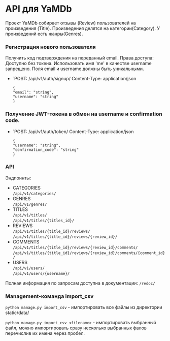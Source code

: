 # API для YaMDb
Проект YaMDb собирает отзывы (Review) пользователей на произведения (Title).
Произведения делятся на категории(Category).
У произведений есть жанры(Genres).

### Регистрация нового пользователя
Получить код подтверждения на переданный email.
Права доступа: Доступно без токена.
Использовать имя 'me' в качестве username запрещено.
Поля email и username должны быть уникальными.

*   `POST: /api/v1/auth/signup/
Content-Type: application/json

        {
        "email": "string",
        "username": "string"
        }


### Получение JWT-токена в обмен на username и confirmation code.
    
*   `POST: /api/v1/auth/token/
Content-Type: application/json

        {
        "username": "string",
        "confirmation_code": "string"
        }


### API 

Эндпоинты: 
 * CATEGORIES  
        `/api/v1/categories/`  
 * GENRES  
        `/api/v1/genres/`  
 * TITLES  
        `/api/v1/titles/`   
        `/api/v1/titles/{titles_id}/`   
* REVIEWS  
        `/api/v1/titles/{title_id}/reviews/`   
        `/api/v1/titles/{title_id}/reviews/{review_id}/`   
* COMMENTS  
        `/api/v1/titles/{title_id}/reviews/{review_id}/comments/`   
        `/api/v1/titles/{title_id}/reviews/{review_id}/comments/{comment_id}/`   
 * USERS  
        `/api/v1/users/`   
        `/api/v1/users/{username}/`   

Полная информация по запросам доступна в документации: `/redoc/`


### Management-команда import_csv

`python manage.py import_csv` - импортировать все файлы из директории static/data/

`python manage.py import_csv <filename>` - импортировать выбранный файл, можно импортировать сразу несколько выбранных фалов перечислив их имена через пробел.
